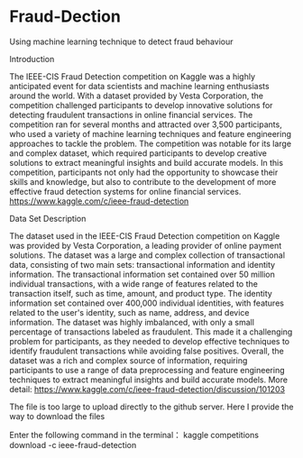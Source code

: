 # Fraud-Dection
Using machine learning technique to detect fraud behaviour

Introduction 

The IEEE-CIS Fraud Detection competition on Kaggle was a highly anticipated event for data scientists and machine learning enthusiasts around the world. With a dataset provided by Vesta Corporation, the competition challenged participants to develop innovative solutions for detecting fraudulent transactions in online financial services. The competition ran for several months and attracted over 3,500 participants, who used a variety of machine learning techniques and feature engineering approaches to tackle the problem. The competition was notable for its large and complex dataset, which required participants to develop creative solutions to extract meaningful insights and build accurate models. In this competition, participants not only had the opportunity to showcase their skills and knowledge, but also to contribute to the development of more effective fraud detection systems for online financial services. 
https://www.kaggle.com/c/ieee-fraud-detection

Data Set Description

The dataset used in the IEEE-CIS Fraud Detection competition on Kaggle was provided by Vesta Corporation, a leading provider of online payment solutions. The dataset was a large and complex collection of transactional data, consisting of two main sets: transactional information and identity information. The transactional information set contained over 50 million individual transactions, with a wide range of features related to the transaction itself, such as time, amount, and product type. The identity information set contained over 400,000 individual identities, with features related to the user's identity, such as name, address, and device information. The dataset was highly imbalanced, with only a small percentage of transactions labeled as fraudulent. This made it a challenging problem for participants, as they needed to develop effective techniques to identify fraudulent transactions while avoiding false positives. Overall, the dataset was a rich and complex source of information, requiring participants to use a range of data preprocessing and feature engineering techniques to extract meaningful insights and build accurate models.
More detail: https://www.kaggle.com/c/ieee-fraud-detection/discussion/101203


 

The file is too large to upload directly to the github server. Here I provide the way to download the files

Enter the following command in the terminal：
kaggle competitions download -c ieee-fraud-detection


